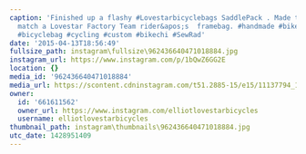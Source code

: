 ```yaml
---
caption: 'Finished up a flashy #Lovestarbicyclebags SaddlePack . Made this one to
  match a Lovestar Factory Team rider&apos;s  framebag. #handmade #bikepacking #bicycle
  #bicyclebag #cycling #custom #bikechi #SewRad'
date: '2015-04-13T18:56:49'
fullsize_path: instagram\fullsize\962436640471018884.jpg
instagram_url: https://www.instagram.com/p/1bQwZ6GG2E
location: {}
media_id: '962436640471018884'
media_url: https://scontent.cdninstagram.com/t51.2885-15/e15/11137794_1437262663235523_1869824561_n.jpg?ig_cache_key=OTYyNDM2NjQwNDcxMDE4ODg0.2
owner:
  id: '661611562'
  owner_url: https://www.instagram.com/elliotlovestarbicycles
  username: elliotlovestarbicycles
thumbnail_path: instagram\thumbnails\962436640471018884.jpg
utc_date: 1428951409
---
```

